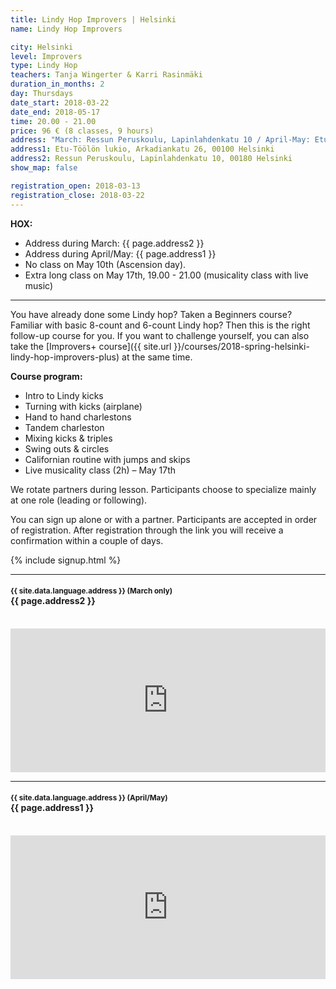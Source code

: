```yaml
---
title: Lindy Hop Improvers | Helsinki
name: Lindy Hop Improvers

city: Helsinki
level: Improvers
type: Lindy Hop
teachers: Tanja Wingerter & Karri Rasinmäki
duration_in_months: 2
day: Thursdays
date_start: 2018-03-22
date_end: 2018-05-17
time: 20.00 - 21.00
price: 96 € (8 classes, 9 hours)
address: "March: Ressun Peruskoulu, Lapinlahdenkatu 10 / April-May: Etu-Töölön lukio, Arkadiankatu 26"
address1: Etu-Töölön lukio, Arkadiankatu 26, 00100 Helsinki
address2: Ressun Peruskoulu, Lapinlahdenkatu 10, 00180 Helsinki
show_map: false

registration_open: 2018-03-13
registration_close: 2018-03-22
---
```


__HOX:__

- Address during March: {{ page.address2 }}  
- Address during April/May: {{ page.address1 }}
- No class on May 10th (Ascension day).
- Extra long class on May 17th, 19.00 - 21.00 (musicality class with live music)

---

You have already done some Lindy hop? Taken a Beginners course? Familiar with basic 8-count and 6-count Lindy hop? Then this is the right follow-up course for you. If you want to challenge yourself, you can also take the [Improvers+ course]({{ site.url }}/courses/2018-spring-helsinki-lindy-hop-improvers-plus) at the same time.

__Course program:__

- Intro to Lindy kicks
- Turning with kicks (airplane)
- Hand to hand charlestons
- Tandem charleston
- Mixing kicks &amp; triples
- Swing outs &amp; circles
- Californian routine with jumps and skips
- Live musicality class (2h) – May 17th

We rotate partners during lesson. Participants choose to specialize mainly at one role (leading or following).

You can sign up alone or with a partner. Participants are accepted in order of registration. After registration through the link you will receive a confirmation within a couple of days.

{% include signup.html %}

---

<h4>
	<small class="subheader">{{ site.data.language.address }} (March only)</small>
	<br>
        {{ page.address2 }}
</h4>
<br>
<iframe src="https://maps.google.com/maps?q={{ page.address2 }}&output=embed" width="620" height="230" frameborder="0" style="border:0;max-width:100%;" allowfullscreen></iframe>

---

<h4>
	<small class="subheader">{{ site.data.language.address }} (April/May)</small>
	<br>
        {{ page.address1 }}
</h4>
<br>
<iframe src="https://maps.google.com/maps?q={{ page.address1 }}&output=embed" width="620" height="230" frameborder="0" style="border:0;max-width:100%;" allowfullscreen></iframe>
